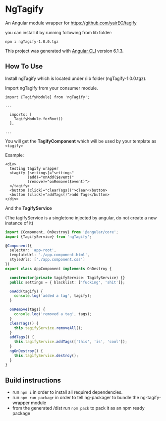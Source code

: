 # NgTagify

An Angular module wrapper for https://github.com/yairEO/tagify

you can install it by running following from lib folder:

`npm i ngTagify-1.0.0.tgz`


This project was generated with [Angular CLI](https://github.com/angular/angular-cli) version 6.1.3.

## How To Use
Install ngTagify which is located under /lib folder (ngTagify-1.0.0.tgz).

Import ngTagify from your consumer module.

```
import {TagifyModule} from 'ngTagify';

...

  imports: [
    TagifyModule.forRoot()
  ],

...
```


You will get the **TagifyComponent** which will be used by your template as `<tagify>`

Example:

```
<div>
  testing tagify wrapper
  <tagify [settings]="settings"
          (add)="onAdd($event)"
          (remove)="onRemove($event)">
  </tagify>
  <button (click)="clearTags()">clear</button>
  <button (click)="addTags()">add Tags</button>
</div>
```

And the **TagifyService**

(The tagifyService is a singletone injected by angular, do not create a new instance of it)

```typescript
import {Component, OnDestroy} from '@angular/core';
import {TagifyService} from 'ngTagify';

@Component({
  selector: 'app-root',
  templateUrl: './app.component.html',
  styleUrls: ['./app.component.css']
})
export class AppComponent implements OnDestroy {

  constructor(private tagifyService: TagifyService) {}
  public settings = { blacklist: ['fucking', 'shit']};

  onAdd(tagify) {
    console.log('added a tag', tagify);
  }

  onRemove(tags) {
    console.log('removed a tag', tags);
  }
  clearTags() {
    this.tagifyService.removeAll();
  }
  addTags() {
    this.tagifyService.addTags(['this', 'is', 'cool']);
  }
  ngOnDestroy() {
    this.tagifyService.destroy();
  }
}
```

## Build instructions
- run `npm i` in order to install all required dependencies.
- run `npm run packagr` in order to tell ng-packager to bundle the ng-tagify-wrapper module
- from the generated /dist run `npm pack` to pack it as an npm ready package

